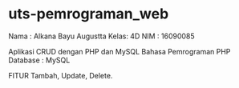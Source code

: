# uts-pemrograman_web

Nama : Alkana Bayu Augustta
Kelas: 4D
NIM  : 16090085

Aplikasi CRUD dengan PHP dan MySQL
Bahasa Pemrograman PHP
Database : MySQL

FITUR
Tambah, Update, Delete.
